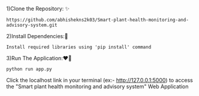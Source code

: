 
1)Clone the Repository: ✨

    https://github.com/abhishekns2k03/Smart-plant-health-monitoring-and-advisory-system.git

2)Install Dependencies:🤞
    
    Install required libraries using 'pip install' command

3)Run The Application:❤️‍🔥
    
    python run app.py


Click the localhost link in your terminal (ex:- http://127.0.0.1:5000) to access the "Smart plant health monitoring and advisory system" Web Application
